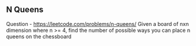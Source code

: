 ## N Queens

Question - 
    https://leetcode.com/problems/n-queens/
Given a board of nxn dimension where n >= 4, find the number of possible ways you can place n queens on the chessboard
